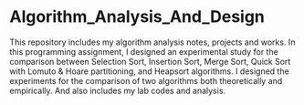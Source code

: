 # Algorithm_Analysis_And_Design
This repository includes my algorithm analysis notes, projects and works.
In this programming assignment, I designed an experimental study for the comparison between 
Selection Sort, Insertion Sort, Merge Sort, Quick Sort with Lomuto & Hoare partitioning, and 
Heapsort algorithms. I designed the experiments for the comparison of two algorithms both 
theoretically and empirically. And also includes my lab codes and analysis.
